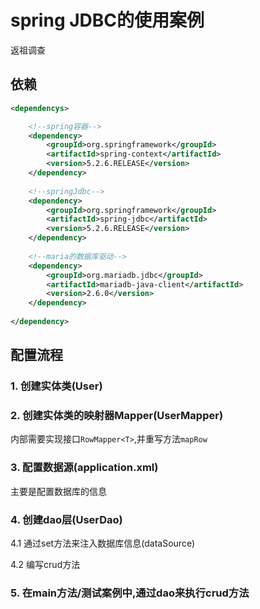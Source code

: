 # spring JDBC的使用案例

返祖调查

## 依赖
```xml
<dependencys>

    <!--spring容器-->
    <dependency>
        <groupId>org.springframework</groupId>
        <artifactId>spring-context</artifactId>
        <version>5.2.6.RELEASE</version>
    </dependency>
    
    <!--springJdbc-->
    <dependency>
        <groupId>org.springframework</groupId>
        <artifactId>spring-jdbc</artifactId>
        <version>5.2.6.RELEASE</version>
    </dependency>
    
    <!--maria的数据库驱动-->
    <dependency>
        <groupId>org.mariadb.jdbc</groupId>
        <artifactId>mariadb-java-client</artifactId>
        <version>2.6.0</version>
    </dependency>
    
</dependency>

```

## 配置流程

### 1. 创建实体类(User)

### 2. 创建实体类的映射器Mapper(UserMapper)

内部需要实现接口`RowMapper<T>`,并重写方法`mapRow`

### 3. 配置数据源(application.xml)

主要是配置数据库的信息

### 4. 创建dao层(UserDao)

4.1 通过set方法来注入数据库信息(dataSource)

4.2 编写crud方法

### 5. 在main方法/测试案例中,通过dao来执行crud方法
